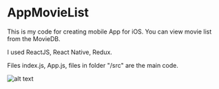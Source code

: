 # AppMovieList

This is my code for creating mobile App for iOS. You can view movie list from the MovieDB.

I used ReactJS, React Native, Redux.

Files index.js, App.js, files in folder "/src" are the main code.

![alt text](http://vladislav.od.ua/Portfolio/images/photo5399890544370494654.jpg)
